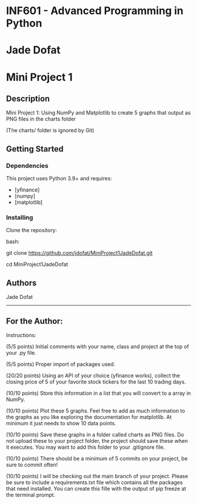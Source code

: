 # INF601 - Advanced Programming in Python

# Jade Dofat

# Mini Project 1
 
## Description

Mini Project 1: Using NumPy and Matplotlib to create 5 graphs that output as PNG files in the charts folder

(The charts/ folder is ignored by Git)
 
## Getting Started
 
### Dependencies
 
This project uses Python 3.9+ and requires:

- [yfinance]
- [numpy]
- [matplotlib]
 
### Installing
 
Clone the repository:

bash:

git clone https://github.com/jdofat/MiniProject1JadeDofat.git

cd MiniProject1JadeDofat
 
 
## Authors
 
Jade Dofat

------

## For the Author:

Instructions:

(5/5 points) Initial comments with your name, class and project at the top of your .py file.

(5/5 points) Proper import of packages used.

(20/20 points) Using an API of your choice (yfinance works), collect the closing price of 5 of your favorite stock tickers for the last 10 trading days.

(10/10 points) Store this information in a list that you will convert to a array in NumPy.

(10/10 points) Plot these 5 graphs. Feel free to add as much information to the graphs as you like exploring the documentation for matplotlib. At minimum it just needs to show 10 data points.

(10/10 points) Save these graphs in a folder called charts as PNG files. Do not upload these to your project folder, the project should save these when it executes. You may want to add this folder to your .gitignore file.

(10/10 points) There should be a minimum of 5 commits on your project, be sure to commit often!

(10/10 points) I will be checking out the main branch of your project. Please be sure to include a requirements.txt file which contains all the packages that need installed. You can create this fille with the output of pip freeze at the terminal prompt.
